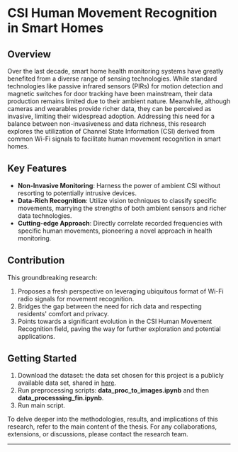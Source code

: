 # CSI Human Movement Recognition in Smart Homes

## Overview

Over the last decade, smart home health monitoring systems have greatly benefited from a diverse range of sensing technologies. While standard technologies like passive infrared sensors (PIRs) for motion detection and magnetic switches for door tracking have been mainstream, their data production remains limited due to their ambient nature. Meanwhile, although cameras and wearables provide richer data, they can be perceived as invasive, limiting their widespread adoption. Addressing this need for a balance between non-invasiveness and data richness, this research explores the utilization of Channel State Information (CSI) derived from common Wi-Fi signals to facilitate human movement recognition in smart homes.

## Key Features

- **Non-Invasive Monitoring**: Harness the power of ambient CSI without resorting to potentially intrusive devices.
- **Data-Rich Recognition**: Utilize vision techniques to classify specific movements, marrying the strengths of both ambient sensors and richer data technologies.
- **Cutting-edge Approach**: Directly correlate recorded frequencies with specific human movements, pioneering a novel approach in health monitoring.

## Contribution

This groundbreaking research:

1. Proposes a fresh perspective on leveraging ubiquitous format of Wi-Fi radio signals for movement recognition.
2. Bridges the gap between the need for rich data and respecting residents' comfort and privacy.
3. Points towards a significant evolution in the CSI Human Movement Recognition field, paving the way for further exploration and potential applications.


## Getting Started

1. Download the dataset: the data set chosen for this project is a publicly available data set, shared in [here](https://github.com/ermongroup/Wifi_Activity_Recognition).
2. Run preprocessing scripts: **data_proc_to_images.ipynb** and then **data_processsing_fin.ipynb**.
3. Run main script.

To delve deeper into the methodologies, results, and implications of this research, refer to the main content of the thesis. For any collaborations, extensions, or discussions, please contact the research team.

---
